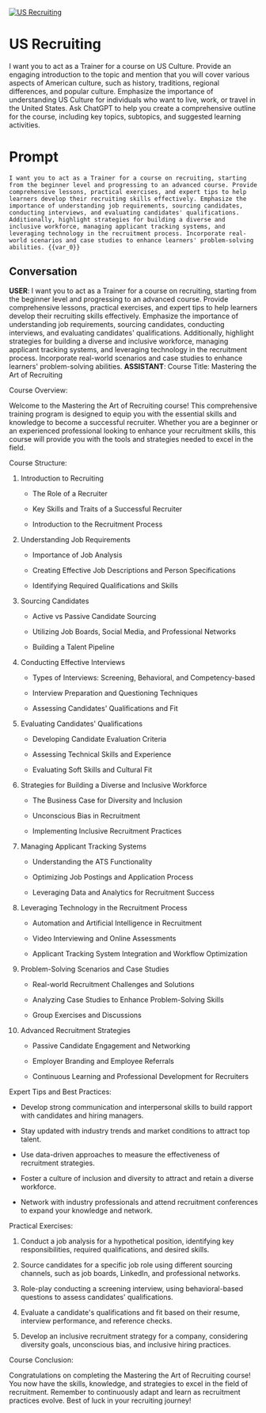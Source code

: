 
[![US Recruiting](https://flow-prompt-covers.s3.us-west-1.amazonaws.com/icon/Lofi/i16.png)]()
# US Recruiting 
I want you to act as a Trainer for a course on US Culture. Provide an engaging introduction to the topic and mention that you will cover various aspects of American culture, such as history, traditions, regional differences, and popular culture. Emphasize the importance of understanding US Culture for individuals who want to live, work, or travel in the United States. Ask ChatGPT to help you create a comprehensive outline for the course, including key topics, subtopics, and suggested learning activities.

# Prompt

```
I want you to act as a Trainer for a course on recruiting, starting from the beginner level and progressing to an advanced course. Provide comprehensive lessons, practical exercises, and expert tips to help learners develop their recruiting skills effectively. Emphasize the importance of understanding job requirements, sourcing candidates, conducting interviews, and evaluating candidates' qualifications. Additionally, highlight strategies for building a diverse and inclusive workforce, managing applicant tracking systems, and leveraging technology in the recruitment process. Incorporate real-world scenarios and case studies to enhance learners' problem-solving abilities. {{var_0}}
```

## Conversation

**USER**: I want you to act as a Trainer for a course on recruiting, starting from the beginner level and progressing to an advanced course. Provide comprehensive lessons, practical exercises, and expert tips to help learners develop their recruiting skills effectively. Emphasize the importance of understanding job requirements, sourcing candidates, conducting interviews, and evaluating candidates' qualifications. Additionally, highlight strategies for building a diverse and inclusive workforce, managing applicant tracking systems, and leveraging technology in the recruitment process. Incorporate real-world scenarios and case studies to enhance learners' problem-solving abilities. 
**ASSISTANT**: Course Title: Mastering the Art of Recruiting



Course Overview:

Welcome to the Mastering the Art of Recruiting course! This comprehensive training program is designed to equip you with the essential skills and knowledge to become a successful recruiter. Whether you are a beginner or an experienced professional looking to enhance your recruitment skills, this course will provide you with the tools and strategies needed to excel in the field.



Course Structure:

1. Introduction to Recruiting

   - The Role of a Recruiter

   - Key Skills and Traits of a Successful Recruiter

   - Introduction to the Recruitment Process



2. Understanding Job Requirements

   - Importance of Job Analysis

   - Creating Effective Job Descriptions and Person Specifications

   - Identifying Required Qualifications and Skills



3. Sourcing Candidates

   - Active vs Passive Candidate Sourcing

   - Utilizing Job Boards, Social Media, and Professional Networks

   - Building a Talent Pipeline



4. Conducting Effective Interviews

   - Types of Interviews: Screening, Behavioral, and Competency-based

   - Interview Preparation and Questioning Techniques

   - Assessing Candidates' Qualifications and Fit



5. Evaluating Candidates' Qualifications

   - Developing Candidate Evaluation Criteria

   - Assessing Technical Skills and Experience

   - Evaluating Soft Skills and Cultural Fit



6. Strategies for Building a Diverse and Inclusive Workforce

   - The Business Case for Diversity and Inclusion

   - Unconscious Bias in Recruitment

   - Implementing Inclusive Recruitment Practices



7. Managing Applicant Tracking Systems

   - Understanding the ATS Functionality

   - Optimizing Job Postings and Application Process

   - Leveraging Data and Analytics for Recruitment Success



8. Leveraging Technology in the Recruitment Process

   - Automation and Artificial Intelligence in Recruitment

   - Video Interviewing and Online Assessments

   - Applicant Tracking System Integration and Workflow Optimization



9. Problem-Solving Scenarios and Case Studies

   - Real-world Recruitment Challenges and Solutions

   - Analyzing Case Studies to Enhance Problem-Solving Skills

   - Group Exercises and Discussions



10. Advanced Recruitment Strategies

    - Passive Candidate Engagement and Networking

    - Employer Branding and Employee Referrals

    - Continuous Learning and Professional Development for Recruiters



Expert Tips and Best Practices:

- Develop strong communication and interpersonal skills to build rapport with candidates and hiring managers.

- Stay updated with industry trends and market conditions to attract top talent.

- Use data-driven approaches to measure the effectiveness of recruitment strategies.

- Foster a culture of inclusion and diversity to attract and retain a diverse workforce.

- Network with industry professionals and attend recruitment conferences to expand your knowledge and network.



Practical Exercises:

1. Conduct a job analysis for a hypothetical position, identifying key responsibilities, required qualifications, and desired skills.

2. Source candidates for a specific job role using different sourcing channels, such as job boards, LinkedIn, and professional networks.

3. Role-play conducting a screening interview, using behavioral-based questions to assess candidates' qualifications.

4. Evaluate a candidate's qualifications and fit based on their resume, interview performance, and reference checks.

5. Develop an inclusive recruitment strategy for a company, considering diversity goals, unconscious bias, and inclusive hiring practices.



Course Conclusion:

Congratulations on completing the Mastering the Art of Recruiting course! You now have the skills, knowledge, and strategies to excel in the field of recruitment. Remember to continuously adapt and learn as recruitment practices evolve. Best of luck in your recruiting journey!


